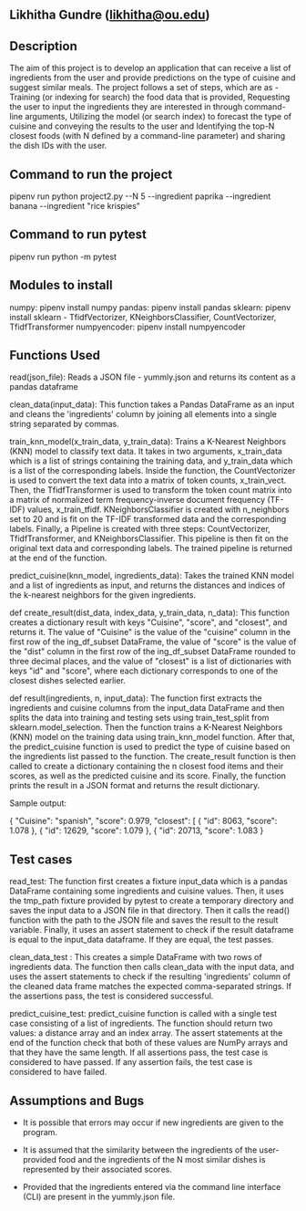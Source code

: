 ## Likhitha Gundre (likhitha@ou.edu)

## Description
The aim of this project is to develop an application that can receive a list of ingredients from the user and provide predictions on the type of cuisine and suggest similar meals. The project follows a set of steps, which are as - Training (or indexing for search) the food data that is provided, Requesting the user to input the ingredients they are interested in through command-line arguments, Utilizing the model (or search index) to forecast the type of cuisine and conveying the results to the user and Identifying the top-N closest foods (with N defined by a command-line parameter) and sharing the dish IDs with the user.

## Command to run the project

pipenv run python project2.py --N 5 --ingredient paprika --ingredient banana --ingredient "rice krispies"

## Command to run pytest 
pipenv run python -m pytest

## Modules to install
numpy: pipenv install numpy
pandas: pipenv install pandas
sklearn: pipenv install sklearn - TfidfVectorizer, KNeighborsClassifier, CountVectorizer, TfidfTransformer
numpyencoder: pipenv install numpyencoder

## Functions Used

read(json_file): Reads a JSON file - yummly.json and returns its content as a pandas dataframe 

clean_data(input_data): This function takes a Pandas DataFrame as an input and cleans the 'ingredients' column by joining all elements into a single string separated by commas.

train_knn_model(x_train_data, y_train_data): Trains a K-Nearest Neighbors (KNN) model to classify text data. It takes in two arguments, x_train_data which is a list of strings containing the training data, and y_train_data which is a list of the corresponding labels. Inside the function, the CountVectorizer is used to convert the text data into a matrix of token counts, x_train_vect. Then, the TfidfTransformer is used to transform the token count matrix into a matrix of normalized term frequency-inverse document frequency (TF-IDF) values, x_train_tfidf. KNeighborsClassifier is created with n_neighbors set to 20 and is fit on the TF-IDF transformed data and the corresponding labels. Finally, a Pipeline is created with three steps: CountVectorizer, TfidfTransformer, and KNeighborsClassifier. This pipeline is then fit on the original text data and corresponding labels. The trained pipeline is returned at the end of the function.

predict_cuisine(knn_model, ingredients_data): Takes the trained KNN model and a list of ingredients as input, and returns the distances and indices of the k-nearest neighbors for the given ingredients.

def create_result(dist_data, index_data, y_train_data, n_data): This function creates a dictionary result with keys "Cuisine", "score", and "closest", and returns it. The value of "Cuisine" is the value of the "cuisine" column in the first row of the ing_df_subset DataFrame, the value of "score" is the value of the "dist" column in the first row of the ing_df_subset DataFrame rounded to three decimal places, and the value of "closest" is a list of dictionaries with keys "id" and "score", where each dictionary corresponds to one of the closest dishes selected earlier.

def result(ingredients, n, input_data): The function first extracts the ingredients and cuisine columns from the input_data DataFrame and then splits the data into training and testing sets using train_test_split from sklearn.model_selection. Then the function trains a K-Nearest Neighbors (KNN) model on the training data using train_knn_model function. After that, the predict_cuisine function is used to predict the type of cuisine based on the ingredients list passed to the function. The create_result function is then called to create a dictionary containing the n closest food items and their scores, as well as the predicted cuisine and its score. Finally, the function prints the result in a JSON format and returns the result dictionary.

Sample output:

{
    "Cuisine": "spanish", 
    "score": 0.979, 
    "closest": [
        {
            "id": 8063, 
            "score": 1.078
        }, 
        {
            "id": 12629, 
            "score": 1.079
        }, 
        {
            "id": 20713, 
            "score": 1.083
        }

## Test cases

read_test: The function first creates a fixture input_data which is a pandas DataFrame containing some ingredients and cuisine values. Then, it uses the tmp_path fixture provided by pytest to create a temporary directory and saves the input data to a JSON file in that directory. Then it calls the read() function with the path to the JSON file and saves the result to the result variable. Finally, it uses an assert statement to check if the result dataframe is equal to the input_data dataframe. If they are equal, the test passes.

clean_data_test : This creates a simple DataFrame with two rows of ingredients data. The function then calls clean_data with the input data, and uses the assert statements to check if the resulting 'ingredients' column of the cleaned data frame matches the expected comma-separated strings. If the assertions pass, the test is considered successful.

predict_cuisine_test: predict_cuisine function is called with a single test case consisting of a list of ingredients. The function should return two values: a distance array and an index array. The assert statements at the end of the function check that both of these values are NumPy arrays and that they have the same length. If all assertions pass, the test case is considered to have passed. If any assertion fails, the test case is considered to have failed.

## Assumptions and Bugs

- It is possible that errors may occur if new ingredients are given to the program.

- It is assumed that the similarity between the ingredients of the user-provided food and the ingredients of the N most similar dishes is represented by their associated scores.

- Provided that the ingredients entered via the command line interface (CLI) are present in the yummly.json file.


